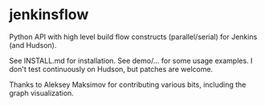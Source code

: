 jenkinsflow
===========

Python API with high level build flow constructs (parallel/serial) for Jenkins (and Hudson).

See INSTALL.md for installation.
See demo/... for some usage examples.
I don't test continuously on Hudson, but patches are welcome.

Thanks to Aleksey Maksimov for contributing various bits, including the graph visualization.